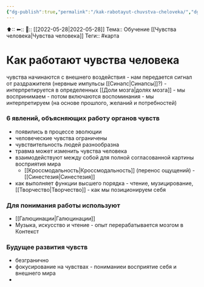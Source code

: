 ```yaml
---
{"dg-publish":true,"permalink":"/kak-rabotayut-chuvstva-cheloveka/","dgHomeLink":true,"dgPassFrontmatter":false}
---
```



⬆::
⬅::
📅:: [[2022-05-28|2022-05-28]]
Тема:: Обучение [[Чувства человека|Чувства человека]]
Теги:: #карта


# Как работают чувства человека
чувства начинаются с внешнего воздействия - нам передается сигнал от раздражителя (нервные импульсы [[Синапс|Синапсы]]?) - интерпретируется в определенных [[Доли мозга|долях мозга]] - мы воспринимаем - потом включаются воспоминания - мы интерпретируем (на основе прошлого, желаний и потребностей)

### 6 явлений, объясняющих работу органов чувств
- появились в процессе эволюции
- человеческие чувства ограничены
- чувствительность людей разнообразна 
- травма может изменить чувства человека
- взаимодействуют между собой для полной согласованной картины восприятия мира
	- [[Кроссмодальность|Кроссмодальность]] (перенос ощущений) - [[Синестезия|Синестезия]]
- как выполняет функции высшего порядка - чтение, музицирование, [[Творчество|Творчество]] - как мы позиционируем себя

### Для понимания работы используют
- [[Галюцинации|Галюцинации]]
- Музыка, искусство и чтение - опыт перерабатывается мозгом в Контекст

### Будущее развития чувств
- безгранично
- фокусирование на чувствах - пониманиеи восприятие себя и внешнего мира
- 